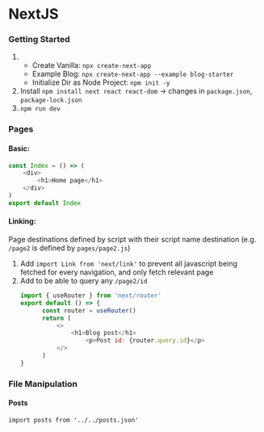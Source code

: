 # NextJS

### Getting Started
1. 
    - Create Vanilla: `npx create-next-app` 
    - Example Blog: `npx create-next-app --example blog-starter`
    - Initialize Dir as Node Project: `npm init -y`
2. Install `npm install next react react-dom` -> changes in `package.json`, `package-lock.json`
3. `npm run dev`


### Pages

#### Basic:
```js
const Index = () => (
    <div>
        <h1>Home page</h1>
    </div>
)
export default Index
```
#### Linking:
Page destinations defined by script with their script name destination (e.g. `/page2` is defined by `pages/page2.js`)

1. Add `import Link from 'next/link'` to prevent all javascript being fetched for every navigation, and only fetch relevant page
2. Add to be able to query any `/page2/id`
   ```js
   import { useRouter } from 'next/router'
   export default () => {
         const router = useRouter()
         return (
             <>
                 <h1>Blog post</h1>
                     <p>Post id: {router.query.id}</p>
             </>
         )
   }
   ```

### File Manipulation

#### Posts
`import posts from '../../posts.json'`

   
